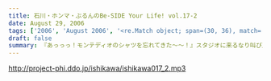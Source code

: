 ```yaml
---
title: 石川・ホンマ・ぶるんのBe-SIDE Your Life! vol.17-2
date: August 29, 2006
tags: ['2006', 'August 2006', '<re.Match object; span=(30, 36), match='vol.17'>']
draft: false
summary: 『あっっっ！モンテディオのシャツを忘れてきた〜〜！』スタジオに来るなり叫び声を上げるホンマ！・・・・・しかし、そんなにコスチュームについて気にしているのは当の本人だけだったようであり・・・NAMAE
---
```


http://project-phi.ddo.jp/ishikawa/ishikawa017_2.mp3
